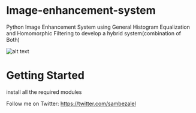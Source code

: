 # Image-enhancement-system
Python Image Enhancement System using General Histogram Equalization and Homomorphic Filtering to develop a hybrid system(combination of Both)

![alt text](https://github.com/sambezalel/Image-enhancement-system/blob/main/live.png?raw=true)
# Getting Started
install all the required modules

Follow me on Twitter: https://twitter.com/sambezalel
